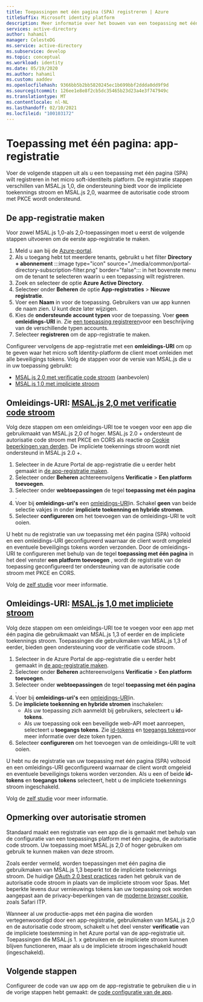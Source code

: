 ```yaml
---
title: Toepassingen met één pagina (SPA) registreren | Azure
titleSuffix: Microsoft identity platform
description: Meer informatie over het bouwen van een toepassing met één pagina (app-registratie)
services: active-directory
author: hahamil
manager: CelesteDG
ms.service: active-directory
ms.subservice: develop
ms.topic: conceptual
ms.workload: identity
ms.date: 05/19/2020
ms.author: hahamil
ms.custom: aaddev
ms.openlocfilehash: 9366bb5b2bb5820245ec1b699bbf2ddda0dd9f9d
ms.sourcegitcommit: 126ee1e8e8f2cb5dc35465b23d23a4e3f747949c
ms.translationtype: MT
ms.contentlocale: nl-NL
ms.lasthandoff: 02/10/2021
ms.locfileid: "100103172"
---
```

# <a name="single-page-application-app-registration"></a>Toepassing met één pagina: app-registratie

Voer de volgende stappen uit als u een toepassing met één pagina (SPA) wilt registreren in het micro soft-identiteits platform. De registratie stappen verschillen van MSAL.js 1,0, die ondersteuning biedt voor de impliciete toekennings stroom en MSAL.js 2,0, waarmee de autorisatie code stroom met PKCE wordt ondersteund.

## <a name="create-the-app-registration"></a>De app-registratie maken

Voor zowel MSAL.js 1,0-als 2,0-toepassingen moet u eerst de volgende stappen uitvoeren om de eerste app-registratie te maken.

1. Meld u aan bij de <a href="https://portal.azure.com/" target="_blank">Azure-portal</a>.
1. Als u toegang hebt tot meerdere tenants, gebruikt u het filter **Directory + abonnement** :::image type="icon" source="./media/common/portal-directory-subscription-filter.png" border="false"::: in het bovenste menu om de tenant te selecteren waarin u een toepassing wilt registreren.
1. Zoek en selecteer de optie **Azure Active Directory**.
1. Selecteer onder **Beheren** de optie **App-registraties** > **Nieuwe registratie**.
1. Voer een **Naam** in voor de toepassing. Gebruikers van uw app kunnen de naam zien. U kunt deze later wijzigen.
1. Kies de **ondersteunde account typen** voor de toepassing. Voer **geen** **omleidings-URI** in. Zie [een toepassing registreren](quickstart-register-app.md)voor een beschrijving van de verschillende typen accounts.
1. Selecteer **registreren** om de app-registratie te maken.

Configureer vervolgens de app-registratie met een **omleidings-URI** om op te geven waar het micro soft Identity-platform de client moet omleiden met alle beveiligings tokens. Volg de stappen voor de versie van MSAL.js die u in uw toepassing gebruikt:

- [MSAL.js 2,0 met verificatie code stroom](#redirect-uri-msaljs-20-with-auth-code-flow) (aanbevolen)
- [MSAL.js 1,0 met impliciete stroom](#redirect-uri-msaljs-10-with-implicit-flow)

## <a name="redirect-uri-msaljs-20-with-auth-code-flow"></a>Omleidings-URI: [MSAL.js 2,0 met verificatie code stroom](https://github.com/AzureAD/microsoft-authentication-library-for-js/tree/dev/lib/msal-browser)

Volg deze stappen om een omleidings-URI toe te voegen voor een app die gebruikmaakt van MSAL.js 2,0 of hoger. MSAL.js 2.0 + ondersteunt de autorisatie code stroom met PKCE en CORS als reactie op [Cookie beperkingen van derden](reference-third-party-cookies-spas.md). De impliciete toekennings stroom wordt niet ondersteund in MSAL.js 2.0 +.

1. Selecteer in de Azure Portal de app-registratie die u eerder hebt gemaakt in [de app-registratie maken](#create-the-app-registration).
1. Selecteer onder **Beheren** achtereenvolgens **Verificatie** > **Een platform toevoegen**.
1. Selecteer onder **webtoepassingen** de tegel **toepassing met één pagina** .
1. Voer bij **omleidings-uri's** een [omleidings-URI](reply-url.md)in. Schakel **geen** van beide selectie vakjes in onder **impliciete toekenning en hybride stromen**.
1. Selecteer **configureren** om het toevoegen van de omleidings-URI te volt ooien.

U hebt nu de registratie van uw toepassing met één pagina (SPA) voltooid en een omleidings-URI geconfigureerd waarnaar de client wordt omgeleid en eventuele beveiligings tokens worden verzonden. Door de omleidings-URI te configureren met behulp van de tegel **toepassing met één pagina** in het deel venster **een platform toevoegen** , wordt de registratie van de toepassing geconfigureerd ter ondersteuning van de autorisatie code stroom met PKCE en CORS.

Volg de [zelf studie](tutorial-v2-javascript-auth-code.md) voor meer informatie.

## <a name="redirect-uri-msaljs-10-with-implicit-flow"></a>Omleidings-URI: [MSAL.js 1,0 met impliciete stroom](https://github.com/AzureAD/microsoft-authentication-library-for-js/tree/dev/lib/msal-core)

Volg deze stappen om een omleidings-URI toe te voegen voor een app met één pagina die gebruikmaakt van MSAL.js 1,3 of eerder en de impliciete toekennings stroom. Toepassingen die gebruikmaken van MSAL.js 1,3 of eerder, bieden geen ondersteuning voor de verificatie code stroom.

1. Selecteer in de Azure Portal de app-registratie die u eerder hebt gemaakt in [de app-registratie maken](#create-the-app-registration).
1. Selecteer onder **Beheren** achtereenvolgens **Verificatie** > **Een platform toevoegen**.
1. Selecteer onder **webtoepassingen** de tegel **toepassing met één pagina** .
1. Voer bij **omleidings-uri's** een [omleidings-URI](reply-url.md)in.
1. De **impliciete toekenning en hybride stromen** inschakelen:
    - Als uw toepassing zich aanmeldt bij gebruikers, selecteert u **id-tokens**.
    - Als uw toepassing ook een beveiligde web-API moet aanroepen, selecteert u **toegangs tokens**. Zie [id-tokens](id-tokens.md) en [toegangs tokens](access-tokens.md)voor meer informatie over deze token typen.
1. Selecteer **configureren** om het toevoegen van de omleidings-URI te volt ooien.

U hebt nu de registratie van uw toepassing met één pagina (SPA) voltooid en een omleidings-URI geconfigureerd waarnaar de client wordt omgeleid en eventuele beveiligings tokens worden verzonden. Als u een of beide **id-tokens** en **toegangs tokens** selecteert, hebt u de impliciete toekennings stroom ingeschakeld.

Volg de [zelf studie](tutorial-v2-javascript-spa.md) voor meer informatie.

## <a name="note-about-authorization-flows"></a>Opmerking over autorisatie stromen

Standaard maakt een registratie van een app die is gemaakt met behulp van de configuratie van een toepassings platform met één pagina, de autorisatie code stroom. Uw toepassing moet MSAL.js 2,0 of hoger gebruiken om gebruik te kunnen maken van deze stroom.

Zoals eerder vermeld, worden toepassingen met één pagina die gebruikmaken van MSAL.js 1,3 beperkt tot de impliciete toekennings stroom. De huidige [OAuth 2,0 best practices](v2-oauth2-auth-code-flow.md) raden het gebruik van de autorisatie code stroom in plaats van de impliciete stroom voor Spas. Met beperkte levens duur vernieuwings tokens kan uw toepassing ook worden aangepast aan de privacy-beperkingen van de [moderne browser cookie](reference-third-party-cookies-spas.md), zoals Safari ITP.

Wanneer al uw productie-apps met één pagina die worden vertegenwoordigd door een app-registratie, gebruikmaken van MSAL.js 2,0 en de autorisatie code stroom, schakelt u het deel venster **verificatie** van de impliciete toestemming in het Azure portal van de app-registratie uit. Toepassingen die MSAL.js 1. x gebruiken en de impliciete stroom kunnen blijven functioneren, maar als u de impliciete stroom ingeschakeld houdt (ingeschakeld).

## <a name="next-steps"></a>Volgende stappen

Configureer de code van uw app om de app-registratie te gebruiken die u in de vorige stappen hebt gemaakt: de [code configuratie van de app](scenario-spa-app-configuration.md).
